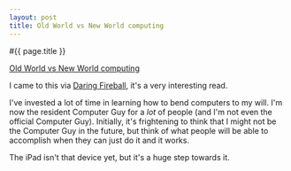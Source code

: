 ```yaml
---
layout: post
title: Old World vs New World computing
---
```


#{{ page.title }}

[Old World vs New World computing][LINK]

I came to this via [Daring Fireball][DF], it's a very interesting read.

I've invested a lot of time in learning how to bend computers to my will. I'm now the resident Computer Guy for a *lot* of people (and I'm not even the official Computer Guy). Initially, it's frightening to think that I might not be the Computer Guy in the future, but think of what people will be able to accomplish when they can just do it and it works.

The iPad isn't that device yet, but it's a huge step towards it.

[LINK]: http://stevenf.tumblr.com/post/359224392/i-need-to-talk-to-you-about-computers-ive-been
[DF]: http://daringfireball.net/